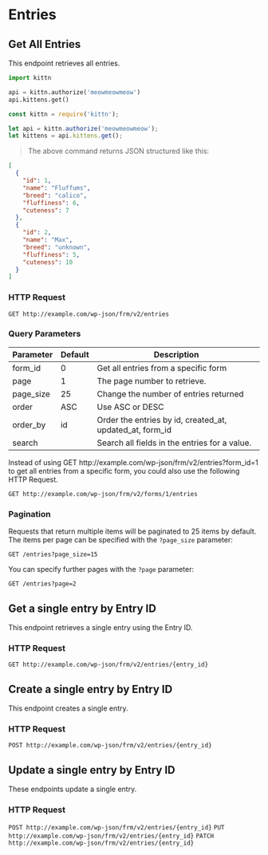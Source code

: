 # Entries

## Get All Entries

This endpoint retrieves all entries.

```python
import kittn

api = kittn.authorize('meowmeowmeow')
api.kittens.get()
```

```javascript
const kittn = require('kittn');

let api = kittn.authorize('meowmeowmeow');
let kittens = api.kittens.get();
```

> The above command returns JSON structured like this:

```json
[
  {
    "id": 1,
    "name": "Fluffums",
    "breed": "calico",
    "fluffiness": 6,
    "cuteness": 7
  },
  {
    "id": 2,
    "name": "Max",
    "breed": "unknown",
    "fluffiness": 5,
    "cuteness": 10
  }
]
```

### HTTP Request

`GET http://example.com/wp-json/frm/v2/entries`

### Query Parameters

Parameter | Default | Description
--------- | ------- | -----------
form_id | 0 | Get all entries from a specific form
page | 1 | The page number to retrieve.
page_size | 25 | Change the number of entries returned
order | ASC | Use ASC or DESC
order_by | id | Order the entries by id, created_at, updated_at, form_id
search | | Search all fields in the entries for a value.

<aside class="notice">
Instead of using GET http://example.com/wp-json/frm/v2/entries?form_id=1 to get all entries from a specific form, you could also use the following HTTP Request.
</aside>

`GET http://example.com/wp-json/frm/v2/forms/1/entries`

### Pagination

Requests that return multiple items will be paginated to 25 items by default. The items per page can be specified with the `?page_size` parameter:

`GET /entries?page_size=15`

You can specify further pages with the `?page` parameter:

`GET /entries?page=2`

## Get a single entry by Entry ID

This endpoint retrieves a single entry using the Entry ID.

### HTTP Request

`GET http://example.com/wp-json/frm/v2/entries/{entry_id}`

## Create a single entry by Entry ID

This endpoint creates a single entry.

### HTTP Request

`POST http://example.com/wp-json/frm/v2/entries/{entry_id}`

## Update a single entry by Entry ID

These endpoints update a single entry.

### HTTP Request

`POST http://example.com/wp-json/frm/v2/entries/{entry_id}`
`PUT http://example.com/wp-json/frm/v2/entries/{entry_id}`
`PATCH http://example.com/wp-json/frm/v2/entries/{entry_id}`

